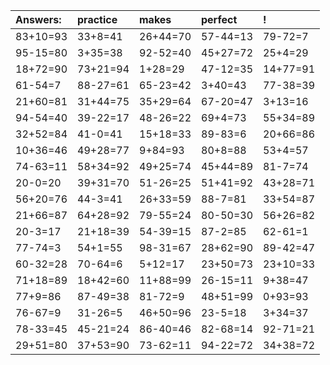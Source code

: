 | Answers: | practice | makes | perfect | ! |
| :--- | :--- | :--- | :--- | :--- |
| 83+10=93 | 33+8=41 | 26+44=70 | 57-44=13 | 79-72=7 | 
| 95-15=80 | 3+35=38 | 92-52=40 | 45+27=72 | 25+4=29 | 
| 18+72=90 | 73+21=94 | 1+28=29 | 47-12=35 | 14+77=91 | 
| 61-54=7 | 88-27=61 | 65-23=42 | 3+40=43 | 77-38=39 | 
| 21+60=81 | 31+44=75 | 35+29=64 | 67-20=47 | 3+13=16 | 
| 94-54=40 | 39-22=17 | 48-26=22 | 69+4=73 | 55+34=89 | 
| 32+52=84 | 41-0=41 | 15+18=33 | 89-83=6 | 20+66=86 | 
| 10+36=46 | 49+28=77 | 9+84=93 | 80+8=88 | 53+4=57 | 
| 74-63=11 | 58+34=92 | 49+25=74 | 45+44=89 | 81-7=74 | 
| 20-0=20 | 39+31=70 | 51-26=25 | 51+41=92 | 43+28=71 | 
| 56+20=76 | 44-3=41 | 26+33=59 | 88-7=81 | 33+54=87 | 
| 21+66=87 | 64+28=92 | 79-55=24 | 80-50=30 | 56+26=82 | 
| 20-3=17 | 21+18=39 | 54-39=15 | 87-2=85 | 62-61=1 | 
| 77-74=3 | 54+1=55 | 98-31=67 | 28+62=90 | 89-42=47 | 
| 60-32=28 | 70-64=6 | 5+12=17 | 23+50=73 | 23+10=33 | 
| 71+18=89 | 18+42=60 | 11+88=99 | 26-15=11 | 9+38=47 | 
| 77+9=86 | 87-49=38 | 81-72=9 | 48+51=99 | 0+93=93 | 
| 76-67=9 | 31-26=5 | 46+50=96 | 23-5=18 | 3+34=37 | 
| 78-33=45 | 45-21=24 | 86-40=46 | 82-68=14 | 92-71=21 | 
| 29+51=80 | 37+53=90 | 73-62=11 | 94-22=72 | 34+38=72 | 

